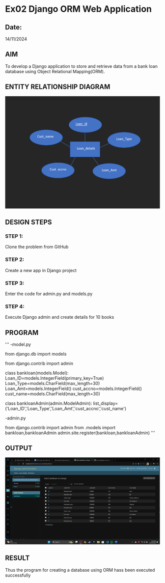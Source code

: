 # Ex02 Django ORM Web Application
## Date: 
14/11/2024
## AIM
To develop a Django application to store and retrieve data from a bank loan database using Object Relational Mapping(ORM).

## ENTITY RELATIONSHIP DIAGRAM

![alt text](image.png)

## DESIGN STEPS

### STEP 1:
Clone the problem from GitHub

### STEP 2:
Create a new app in Django project

### STEP 3:
Enter the code for admin.py and models.py

### STEP 4:
Execute Django admin and create details for 10 books

## PROGRAM

'''
-model.py

from django.db import models

from django.contrib import admin

class bankloan(models.Model):
    Loan_ID=models.IntegerField(primary_key=True)
    Loan_Type=models.CharField(max_length=30)
    Loan_Amt=models.IntegerField()
    cust_accno=models.IntegerField()
    cust_name=models.CharField(max_length=30)

class bankloanAdmin(admin.ModelAdmin):
    list_display=('Loan_ID','Loan_Type','Loan_Amt','cust_accno','cust_name')

-admin.py

from django.contrib import admin
from .models import bankloan,bankloanAdmin
admin.site.register(bankloan,bankloanAdmin)
'''

## OUTPUT

![alt text](image-1.png)


## RESULT
Thus the program for creating a database using ORM hass been executed successfully
